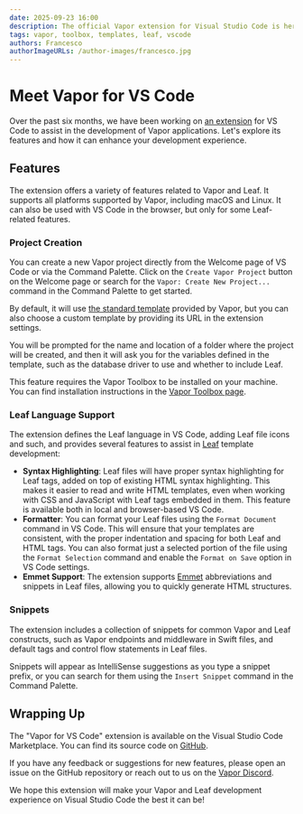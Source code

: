 ```yaml
---
date: 2025-09-23 16:00
description: The official Vapor extension for Visual Studio Code is here!
tags: vapor, toolbox, templates, leaf, vscode
authors: Francesco
authorImageURLs: /author-images/francesco.jpg
---
```

# Meet Vapor for VS Code

Over the past six months, we have been working on [an extension](https://marketplace.visualstudio.com/items?itemName=Vapor.vapor-vscode) for VS Code to assist in the development of Vapor applications.
Let's explore its features and how it can enhance your development experience.

## Features

The extension offers a variety of features related to Vapor and Leaf.
It supports all platforms supported by Vapor, including macOS and Linux.
It can also be used with VS Code in the browser, but only for some Leaf-related features.

### Project Creation

You can create a new Vapor project directly from the Welcome page of VS Code or via the Command Palette.
Click on the `Create Vapor Project` button on the Welcome page or search for the `Vapor: Create New Project...` command in the Command Palette to get started.

By default, it will use [the standard template](https://github.com/vapor/template) provided by Vapor, but you can also choose a custom template by providing its URL in the extension settings.

You will be prompted for the name and location of a folder where the project will be created, and then it will ask you for the variables defined in the template, such as the database driver to use and whether to include Leaf.

This feature requires the Vapor Toolbox to be installed on your machine. You can find installation instructions in the [Vapor Toolbox page](https://github.com/vapor/toolbox).

### Leaf Language Support

The extension defines the Leaf language in VS Code, adding Leaf file icons and such, and provides several features to assist in [Leaf](https://docs.vapor.codes/leaf/getting-started/) template development:

- **Syntax Highlighting**: Leaf files will have proper syntax highlighting for Leaf tags, added on top of existing HTML syntax highlighting. This makes it easier to read and write HTML templates, even when working with CSS and JavaScript with Leaf tags embedded in them. This feature is available both in local and browser-based VS Code.
- **Formatter**: You can format your Leaf files using the `Format Document` command in VS Code. This will ensure that your templates are consistent, with the proper indentation and spacing for both Leaf and HTML tags. You can also format just a selected portion of the file using the `Format Selection` command and enable the `Format on Save` option in VS Code settings.
- **Emmet Support**: The extension supports [Emmet](https://code.visualstudio.com/docs/languages/emmet) abbreviations and snippets in Leaf files, allowing you to quickly generate HTML structures.

### Snippets

The extension includes a collection of snippets for common Vapor and Leaf constructs, such as Vapor endpoints and middleware in Swift files, and default tags and control flow statements in Leaf files.

Snippets will appear as IntelliSense suggestions as you type a snippet prefix, or you can search for them using the `Insert Snippet` command in the Command Palette.

## Wrapping Up

The "Vapor for VS Code" extension is available on the Visual Studio Code Marketplace.
You can find its source code on [GitHub](https://github.com/vapor-community/vapor-vscode).

If you have any feedback or suggestions for new features, please open an issue on the GitHub repository or reach out to us on the [Vapor Discord](https://vapor.team/).

We hope this extension will make your Vapor and Leaf development experience on Visual Studio Code the best it can be!
